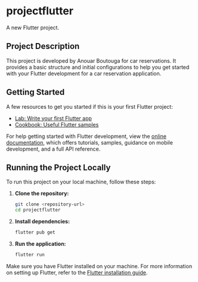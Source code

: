 # projectflutter

A new Flutter project.

## Project Description

This project is developed by Anouar Boutouga for car reservations. It provides a basic structure and initial configurations to help you get started with your Flutter development for a car reservation application.

## Getting Started

A few resources to get you started if this is your first Flutter project:

- [Lab: Write your first Flutter app](https://docs.flutter.dev/get-started/codelab)
- [Cookbook: Useful Flutter samples](https://docs.flutter.dev/cookbook)

For help getting started with Flutter development, view the [online documentation](https://docs.flutter.dev/), which offers tutorials, samples, guidance on mobile development, and a full API reference.

## Running the Project Locally

To run this project on your local machine, follow these steps:

1. **Clone the repository:**
    ```sh
    git clone <repository-url>
    cd projectflutter
    ```

2. **Install dependencies:**
    ```sh
    flutter pub get
    ```

3. **Run the application:**
    ```sh
    flutter run
    ```

Make sure you have Flutter installed on your machine. For more information on setting up Flutter, refer to the [Flutter installation guide](https://docs.flutter.dev/get-started/install).
